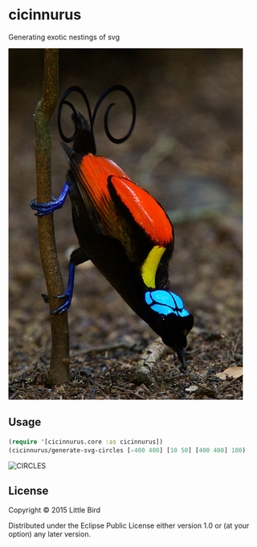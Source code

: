 # cicinnurus

Generating exotic nestings of svg

![CICINNURUS](https://github.com/littlebird/cicinnurus/blob/master/resources/public/img/cicinnurus.jpg)

## Usage

```clj
(require '[cicinnurus.core :as cicinnurus])
(cicinnurus/generate-svg-circles [-400 400] [10 50] [400 400] 100)
```

![CIRCLES](https://github.com/littlebird/cicinnurus/master/resources/public/img/circles.svg)

## License

Copyright © 2015 Little Bird

Distributed under the Eclipse Public License either version 1.0 or (at
your option) any later version.
